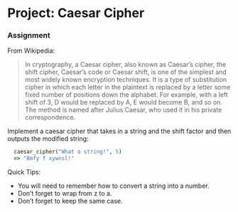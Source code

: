 
# Project: Caesar Cipher


### Assignment

From Wikipedia:

> In cryptography, a Caesar cipher, also known as Caesar’s cipher, the shift cipher, Caesar’s code or Caesar shift, is one of the simplest and most widely known encryption techniques. It is a type of substitution cipher in which each letter in the plaintext is replaced by a letter some fixed number of positions down the alphabet. For example, with a left shift of 3, D would be replaced by A, E would become B, and so on. The method is named after Julius  Caesar, who used it in his private correspondence.


Implement a caesar cipher that takes in a string and the shift factor and then outputs the modified string:

  ```ruby
    caesar_cipher("What a string!", 5)
    => "Bmfy f xywnsl!"
  ```

Quick Tips:

- You will need to remember how to convert a string into a number.
- Don’t forget to wrap from z to a.
- Don’t forget to keep the same case.